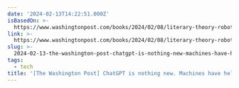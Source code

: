 ```yaml
---
date: '2024-02-13T14:22:51.000Z'
isBasedOn: >-
  https://www.washingtonpost.com/books/2024/02/08/literary-theory-robots-tenen-review
link: >-
  https://www.washingtonpost.com/books/2024/02/08/literary-theory-robots-tenen-review
slug: >-
  2024-02-13-the-washington-post-chatgpt-is-nothing-new-machines-have-helped-us-write
tags:
  - tech
title: '[The Washington Post] ChatGPT is nothing new. Machines have helped us write'
---
```


